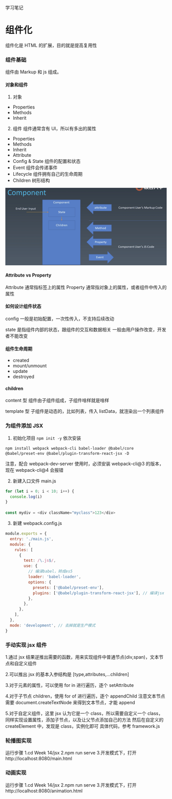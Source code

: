 学习笔记

# 组件化

组件化是 HTML 的扩展，目的就是提高复用性

### 组件基础

组件由 Markup 和 js 组成。

#### 对象和组件

1. 对象

- Properties
- Methods
- Inherit

2. 组件
   组件通常含有 UI，所以有多出的属性

- Properties
- Methods
- Inherit
- Attribute
- Config & State 组件的配置和状态
- Event 组件会传递事件
- Lifecycle 组件拥有自己的生命周期
- Children 树形结构

![](./组件描述.png)

#### Attribute vs Property

Attribute 通常指标签上的属性
Property 通常指对象上的属性，或者组件中传入的属性

#### 如何设计组件状态

config
一般是初始配置，一次性传入，不支持后续改动

state
是指组件内部的状态，跟组件的交互和数据相关
一般由用户操作改变，开发者不能改变

#### 组件生命周期

- created
- mount/unmount
- update
- destroyed

#### children

content 型
组件由子组件组成，子组件啥样就是啥样

template 型
子组件是动态的，比如列表，传入 listData，就渲染出一个列表组件

### 为组件添加 JSX

1. 初始化项目
   `npm init -y`
   依次安装

```
npm install webpack webpack-cli babel-loader @babel/core @babel/preset-env @babel/plugin-transform-react-jsx -D
```

注意，配合 webpack-dev-server 使用时，必须安装 webpack-cli@3 的版本，现在 webpack-cli@4 会报错

2. 新建入口文件 main.js

```js
for (let i = 0; i < 10; i++) {
  console.log(i)
}

const mydiv = <div className="myclass">123</div>
```

3. 新建 webpack.config.js

```js
module.exports = {
  entry: './main.js',
  module: {
    rules: [
      {
        test: /\.js$/,
        use: {
          // 编译babel，转成es5
          loader: 'babel-loader',
          options: {
            presets: ['@babel/preset-env'],
            plugins: ['@babel/plugin-transform-react-jsx'], // 编译jsx
          },
        },
      },
    ],
  },
  mode: 'development', // 去掉就是生产模式
}
```

### 手动实现 jsx 组件

1.通过 jsx 结果逆推出需要的函数，用来实现组件中普通节点(div,span)，文本节点和自定义组件

2.可以推出 jsx 的基本入参结构是
[type,attributes,...children]

3.对于元素的属性，可以使用 for in 进行遍历，逐个 setAttribute

4.对于子节点 children，使用 for of 进行遍历，逐个 appendChild
注意文本节点需要 document.createTextNode 来得到文本节点，才能 append

5.对于自定义组件，这里 jsx 认为它是一个 class，所以需要自定义一个 class，同样实现设置属性，添加子节点，以及让父节点添加自己的方法
然后在自定义的 createElement 中，发现是 class，实例化即可
具体代码，参考 framework.js

### 轮播图实现

运行步骤
1.cd Week 14/jsx
2.npm run serve 3.开发模式下，打开 http://localhost:8080/main.html

### 动画实现

运行步骤
1.cd Week 14/jsx
2.npm run serve 3.开发模式下，打开 http://localhost:8080/animation.html
